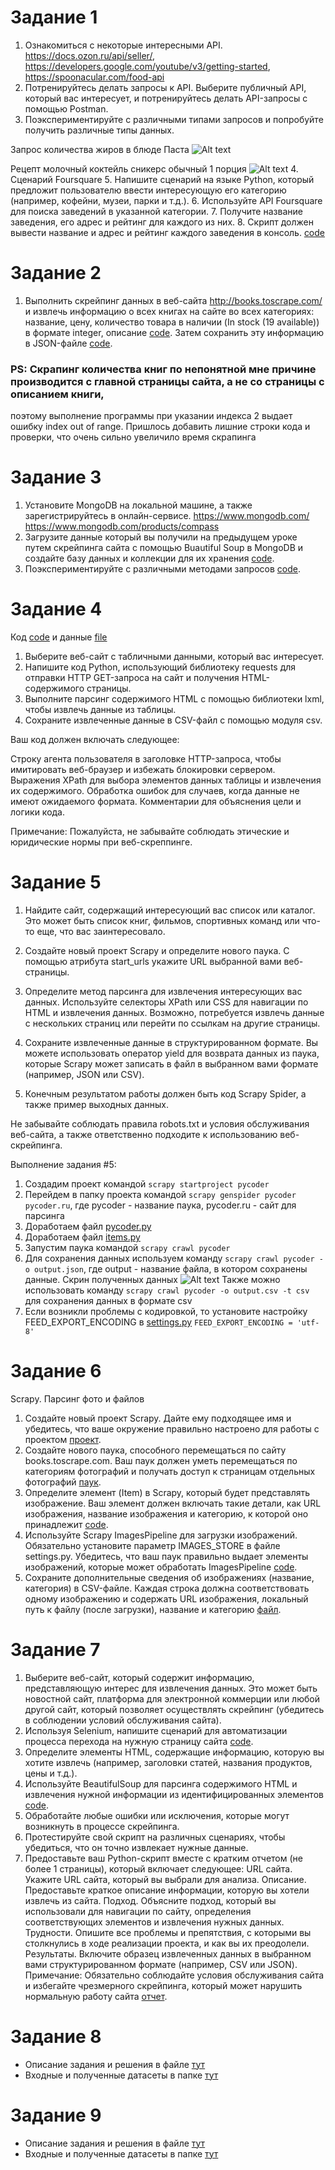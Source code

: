 # Задание 1
1.	Ознакомиться с некоторые интересными API. https://docs.ozon.ru/api/seller/, https://developers.google.com/youtube/v3/getting-started, https://spoonacular.com/food-api
2.	Потренируйтесь делать запросы к API. Выберите публичный API, который вас интересует, и потренируйтесь делать API-запросы с помощью Postman.
3.	Поэкспериментируйте с различными типами запросов и попробуйте получить различные типы данных.

Запрос количества жиров в блюде Паста
![Alt text](image.png)

Рецепт молочный коктейль сникерс обычный 1 порция
![Alt text](image-1.png)
4.	Сценарий Foursquare
5.	Напишите сценарий на языке Python, который предложит пользователю ввести интересующую его категорию (например, кофейни, музеи, парки и т.д.).
6.	Используйте API Foursquare для поиска заведений в указанной категории.
7.	Получите название заведения, его адрес и рейтинг для каждого из них.
8.	Скрипт должен вывести название и адрес и рейтинг каждого заведения в консоль. [code](hw_1.py)

# Задание 2
1. Выполнить скрейпинг данных в веб-сайта http://books.toscrape.com/
и извлечь информацию о всех книгах на сайте во всех категориях: 
название, цену, количество товара в наличии (In stock (19 available)) в формате integer, описание [code](hw_2.py).
Затем сохранить эту информацию в JSON-файле [code](books_data.json).
### PS: Скрапинг количества книг по непонятной мне причине производится с главной страницы сайта, а не со страницы с описанием книги,
поэтому выполнение программы при указании индекса 2 выдает ошибку index out of range. 
Пришлось добавить лишние строки кода и проверки, что очень сильно увеличило время скрапинга

# Задание 3
1. Установите MongoDB на локальной машине, а также зарегистрируйтесь в онлайн-сервисе. https://www.mongodb.com/ https://www.mongodb.com/products/compass
2. Загрузите данные который вы получили на предыдущем уроке путем скрейпинга сайта с помощью Buautiful Soup в MongoDB и создайте базу данных и коллекции для их хранения [code](hw_3.py).
3. Поэкспериментируйте с различными методами запросов [code](001.png).


# Задание 4
Код [code](hw_4.py) и данные [file](countries_and_capitals.csv)
1. Выберите веб-сайт с табличными данными, который вас интересует.
2. Напишите код Python, использующий библиотеку requests для отправки HTTP GET-запроса на сайт и получения HTML-содержимого страницы.
3. Выполните парсинг содержимого HTML с помощью библиотеки lxml, чтобы извлечь данные из таблицы.
4. Сохраните извлеченные данные в CSV-файл с помощью модуля csv.

Ваш код должен включать следующее:

Строку агента пользователя в заголовке HTTP-запроса, чтобы имитировать веб-браузер и избежать блокировки сервером.
Выражения XPath для выбора элементов данных таблицы и извлечения их содержимого.
Обработка ошибок для случаев, когда данные не имеют ожидаемого формата.
Комментарии для объяснения цели и логики кода.

Примечание: Пожалуйста, не забывайте соблюдать этические и юридические нормы при веб-скреппинге.


# Задание 5
1. Найдите сайт, содержащий интересующий вас список или каталог. Это может быть список книг, фильмов, спортивных команд или что-то еще, что вас заинтересовало.

2. Создайте новый проект Scrapy и определите нового паука. С помощью атрибута start_urls укажите URL выбранной вами веб-страницы.

3. Определите метод парсинга для извлечения интересующих вас данных. Используйте селекторы XPath или CSS для навигации по HTML и извлечения данных. Возможно, потребуется извлечь данные с нескольких страниц или перейти по ссылкам на другие страницы.

4. Сохраните извлеченные данные в структурированном формате. Вы можете использовать оператор yield для возврата данных из паука, которые Scrapy может записать в файл в выбранном вами формате (например, JSON или CSV).

5. Конечным результатом работы должен быть код Scrapy Spider, а также пример выходных данных. 

Не забывайте соблюдать правила robots.txt и условия обслуживания веб-сайта, а также ответственно подходите к использованию веб-скрейпинга.

Выполнение задания #5:
1. Создадим проект командой ```scrapy startproject pycoder```
2. Перейдем в папку проекта командой ```scrapy genspider pycoder pycoder.ru```,
где pycoder - название паука, pycoder.ru - сайт для парсинга
3. Доработаем файл [pycoder.py](./pycoder_hw5//pycoder_hw5//spiders//pycoder.py) 
4. Доработаем файл [items.py](./pycoder_hw5//pycoder_hw5/items.py)
5. Запустим паука командой ```scrapy crawl pycoder```
6. Для сохранения данных используем команду ```scrapy crawl pycoder -o output.json```, где output - название файла, в котором сохранены данные.
Скрин полученных данных ![Alt text](./pycoder_hw5/000.png)
Также можно использовать команду ```scrapy crawl pycoder -o output.csv -t csv``` для сохранения данных в формате csv
1. Если возникли проблемы с кодировкой, то установите настройку FEED_EXPORT_ENCODING в [settings.py](./pycoder_hw5/pycoder_hw5/settings.py) ```FEED_EXPORT_ENCODING = 'utf-8'```


# Задание 6
Scrapy. Парсинг фото и файлов
1. Создайте новый проект Scrapy. Дайте ему подходящее имя и убедитесь, что ваше окружение правильно настроено для работы с проектом [проект](https://github.com/KonstantinMerenkov/CollectData/tree/main/scraper_hw6).
2. Создайте нового паука, способного перемещаться по сайту books.toscrape.com. Ваш паук должен уметь перемещаться по категориям фотографий и получать доступ к страницам отдельных фотографий [паук](https://github.com/KonstantinMerenkov/CollectData/blob/main/scraper_hw6/scraper_hw6/spiders/books_spider.py).
3. Определите элемент (Item) в Scrapy, который будет представлять изображение. Ваш элемент должен включать такие детали, как URL изображения, название изображения и категорию, к которой оно принадлежит [code](https://github.com/KonstantinMerenkov/CollectData/blob/main/scraper_hw6/scraper_hw6/items.py).
4. Используйте Scrapy ImagesPipeline для загрузки изображений. Обязательно установите параметр IMAGES_STORE в файле settings.py. Убедитесь, что ваш паук правильно выдает элементы изображений, которые может обработать ImagesPipeline [code](https://github.com/KonstantinMerenkov/CollectData/blob/main/scraper_hw6/scraper_hw6/pipelines.py).
5. Сохраните дополнительные сведения об изображениях (название, категория) в CSV-файле. Каждая строка должна соответствовать одному изображению и содержать URL изображения, локальный путь к файлу (после загрузки), название и категорию [файл](https://github.com/KonstantinMerenkov/CollectData/blob/main/scraper_hw6/books_scrape.csv).


# Задание 7
1. Выберите веб-сайт, который содержит информацию, представляющую интерес для извлечения данных. Это может быть новостной сайт, платформа для электронной коммерции или любой другой сайт, который позволяет осуществлять скрейпинг (убедитесь в соблюдении условий обслуживания сайта).
2. Используя Selenium, напишите сценарий для автоматизации процесса перехода на нужную страницу сайта [code](../homeworks/hw_7_selenium.py).
3. Определите элементы HTML, содержащие информацию, которую вы хотите извлечь (например, заголовки статей, названия продуктов, цены и т.д.).
4. Используйте BeautifulSoup для парсинга содержимого HTML и извлечения нужной информации из идентифицированных элементов [code](../homeworks/hw_7_bs.py).
5. Обработайте любые ошибки или исключения, которые могут возникнуть в процессе скрейпинга.
6. Протестируйте свой скрипт на различных сценариях, чтобы убедиться, что он точно извлекает нужные данные.
7. Предоставьте ваш Python-скрипт вместе с кратким отчетом (не более 1 страницы), который включает следующее: URL сайта. Укажите URL сайта, который вы выбрали для анализа. Описание. Предоставьте краткое описание информации, которую вы хотели извлечь из сайта. Подход. Объясните подход, который вы использовали для навигации по сайту, определения соответствующих элементов и извлечения нужных данных. Трудности. Опишите все проблемы и препятствия, с которыми вы столкнулись в ходе реализации проекта, и как вы их преодолели. Результаты. Включите образец извлеченных данных в выбранном вами структурированном формате (например, CSV или JSON). Примечание: Обязательно соблюдайте условия обслуживания сайта и избегайте чрезмерного скрейпинга, который может нарушить нормальную работу сайта [отчет](../homeworks/report.md).

# Задание 8
- Описание задания и решения в файле [тут](../homeworks/hw_8/hw_8.ipynb)
- Входные и полученные датасеты в папке [тут](../homeworks/hw_8/)

# Задание 9
- Описание задания и решения в файле [тут](../homeworks/hw_9/hw_9.ipynb)
- Входные и полученные датасеты в папке [тут](../homeworks/hw_9/)
